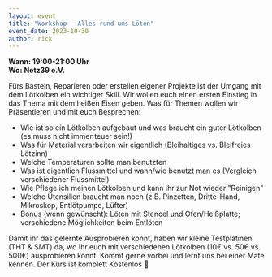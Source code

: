 ```yaml
---
layout: event
title: "Workshop - Alles rund ums Löten"
event_date: 2023-10-30
author: rick
---
```


**Wann: 19:00-21:00 Uhr**\
**Wo: Netz39 e.V.**

Fürs Basteln, Reparieren oder erstellen eigener Projekte ist der Umgang mit dem Lötkolben ein wichtiger Skill.
Wir wollen euch einen ersten Einstieg in das Thema mit dem heißen Eisen geben. Was für Themen wollen wir Präsentieren und mit euch Besprechen:

- Wie ist so ein Lötkolben aufgebaut und was braucht ein guter Lötkolben (es muss nicht immer teuer sein!)
- Was für Material verarbeiten wir eigentlich (Bleihaltiges vs. Bleifreies Lötzinn)
- Welche Temperaturen sollte man benutzten
- Was ist eigentlich Flussmittel und wann/wie benutzt man es (Vergleich verschiedener Flussmittel)
- Wie Pflege ich meinen Lötkolben und kann ihr zur Not wieder "Reinigen"
- Welche Utensilien braucht man noch (z.B. Pinzetten, Dritte-Hand, Mikroskop, Entlötpumpe, Lüfter)
- Bonus (wenn gewünscht): Löten mit Stencel und Ofen/Heißplatte; verschiedene Möglichkeiten beim Entlöten

Damit ihr das gelernte Ausprobieren könnt, haben wir kleine Testplatinen (THT & SMT) da, wo Ihr euch mit verschiedenen Lötkolben (10€ vs. 50€ vs. 500€) ausprobieren könnt.
Kommt gerne vorbei und lernt uns bei einer Mate kennen. Der Kurs ist komplett Kostenlos 🙂
